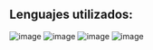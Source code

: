 ## Lenguajes utilizados:
![image](https://github.com/axel-zielonka/axel-zielonka/assets/131202671/c05000ac-9532-48fb-be07-864c31edbcd0) ![image](https://github.com/axel-zielonka/axel-zielonka/assets/131202671/969e43a3-589a-4b6a-b0ef-34d27ce83db3) ![image](https://github.com/axel-zielonka/axel-zielonka/assets/131202671/6f05e8e6-e5e2-45d0-850e-675efc8ff920) ![image](https://github.com/axel-zielonka/axel-zielonka/assets/131202671/5b1e1675-0be1-4e7c-895d-c8d37b2571e9)




<!--
**axel-zielonka/axel-zielonka** is a ✨ _special_ ✨ repository because its `README.md` (this file) appears on your GitHub profile.

Here are some ideas to get you started:

- 🔭 I’m currently working on ...
- 🌱 I’m currently learning ...
- 👯 I’m looking to collaborate on ...
- 🤔 I’m looking for help with ...
- 💬 Ask me about ...
- 📫 How to reach me: ...
- 😄 Pronouns: ...
- ⚡ Fun fact: ...
-->
